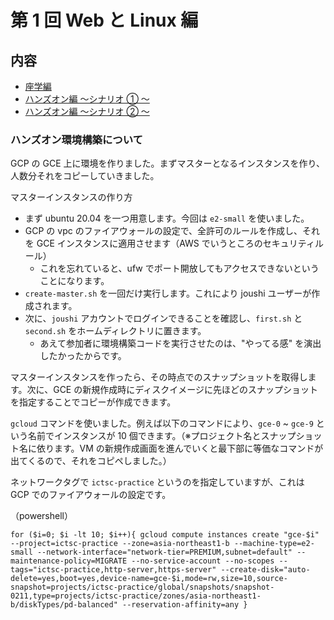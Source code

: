 # 第 1 回 Web と Linux 編

## 内容

- [座学編](lecture.md)
- [ハンズオン編 ～シナリオ ① ～](scenario1.md)
- [ハンズオン編 ～シナリオ ② ～](scenario2.md)

### ハンズオン環境構築について

GCP の GCE 上に環境を作りました。まずマスターとなるインスタンスを作り、人数分それをコピーしていきました。

マスターインスタンスの作り方

- まず ubuntu 20.04 を一つ用意します。今回は `e2-small` を使いました。
- GCP の vpc のファイアウォールの設定で、全許可のルールを作成し、それを GCE インスタンスに適用させます（AWS でいうところのセキュリティルール）
  - これを忘れていると、ufw でポート開放してもアクセスできないということになります。
- `create-master.sh` を一回だけ実行します。これにより joushi ユーザーが作成されます。
- 次に、`joushi` アカウントでログインできることを確認し、`first.sh` と `second.sh` をホームディレクトリに置きます。
  - あえて参加者に環境構築コードを実行させたのは、"やってる感" を演出したかったからです。

マスターインスタンスを作ったら、その時点でのスナップショットを取得します。次に、GCE の新規作成時にディスクイメージに先ほどのスナップショットを指定することでコピーが作成できます。

`gcloud` コマンドを使いました。例えば以下のコマンドにより、`gce-0` ~ `gce-9` という名前でインスタンスが 10 個できます。（※プロジェクト名とスナップショット名に依ります。VM の新規作成画面を進んでいくと最下部に等価なコマンドが出てくるので、それをコピペしました。）

ネットワークタグで `ictsc-practice` というのを指定していますが、これは GCP でのファイアウォールの設定です。

（powershell）

```
for ($i=0; $i -lt 10; $i++){ gcloud compute instances create "gce-$i" --project=ictsc-practice --zone=asia-northeast1-b --machine-type=e2-small --network-interface="network-tier=PREMIUM,subnet=default" --maintenance-policy=MIGRATE --no-service-account --no-scopes --tags="ictsc-practice,http-server,https-server" --create-disk="auto-delete=yes,boot=yes,device-name=gce-$i,mode=rw,size=10,source-snapshot=projects/ictsc-practice/global/snapshots/snapshot-0211,type=projects/ictsc-practice/zones/asia-northeast1-b/diskTypes/pd-balanced" --reservation-affinity=any }
```
